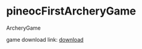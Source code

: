 # pineocFirstArcheryGame
ArcheryGame

game download link: [download](https://github.com/SundayHanzo/pineocFirstArcheryGame/files/560559/Android.apk.zip)
